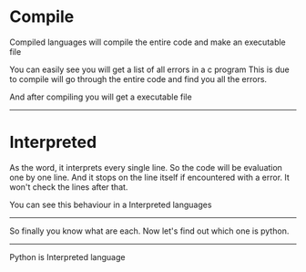 # Compile
Compiled languages will compile the entire code and make an executable file

You can easily see you will get a list of all errors in a c program This is due to compile will go through the entire code and find you all the errors.

And after compiling you will get a executable file

***

# Interpreted
As the word, it interprets every single line. So the code will be evaluation one by one line. And it stops on the line itself if encountered with a error. It won't check the lines after that.

You can see this behaviour in a Interpreted languages

***

So finally you know what are each.
Now let's find out which one is python.

***




Python is Interpreted language









